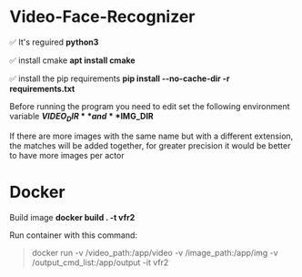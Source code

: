 <h1>Video-Face-Recognizer</h1>

✅ It's reguired **python3**

✅ install cmake **apt install cmake**

✅ install the pip requirements **pip install --no-cache-dir -r requirements.txt**

Before running the program you need to edit set the following environment variable **$VIDEO_DIR** and **$IMG_DIR**

If there are more images with the same name but with a different extension, the matches will be added together, for greater precision it would be better to have more images per actor

<h1>Docker</h1>

Build image **docker build . -t vfr2**

Run container with this command:

>docker run -v /video_path:/app/video -v /image_path:/app/img -v /output_cmd_list:/app/output -it vfr2